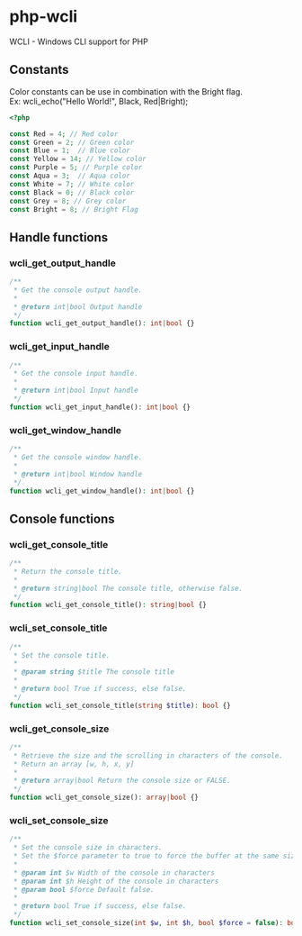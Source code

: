 # php-wcli
WCLI - Windows CLI support for PHP

## Constants
Color constants can be use in combination with the Bright flag.\
Ex: wcli_echo("Hello World!", Black, Red|Bright);
```php
<?php

const Red = 4; // Red color
const Green = 2; // Green color
const Blue = 1;  // Blue color
const Yellow = 14; // Yellow color
const Purple = 5; // Purple color
const Aqua = 3;  // Aqua color
const White = 7; // White color
const Black = 0; // Black color
const Grey = 8; // Grey color
const Bright = 8; // Bright Flag
```


## Handle functions

### wcli_get_output_handle
```php
/**
 * Get the console output handle.
 *
 * @return int|bool Output handle
 */
function wcli_get_output_handle(): int|bool {}

```

### wcli_get_input_handle
```php
/**
 * Get the console input handle.
 *
 * @return int|bool Input handle
 */
function wcli_get_input_handle(): int|bool {}

```

### wcli_get_window_handle
```php
/**
 * Get the console window handle.
 *
 * @return int|bool Window handle
 */
function wcli_get_window_handle(): int|bool {}

```


## Console functions

### wcli_get_console_title
```php
/**
 * Return the console title.
 *
 * @return string|bool The console title, otherwise false.
 */
function wcli_get_console_title(): string|bool {}

```

### wcli_set_console_title
```php
/**
 * Set the console title.
 *
 * @param string $title The console title
 *
 * @return bool True if success, else false.
 */
function wcli_set_console_title(string $title): bool {}

```

### wcli_get_console_size
```php
/**
 * Retrieve the size and the scrolling in characters of the console.
 * Return an array [w, h, x, y]
 *
 * @return array|bool Return the console size or FALSE.
 */
function wcli_get_console_size(): array|bool {}
```

### wcli_set_console_size
```php
/**
 * Set the console size in characters.
 * Set the $force parameter to true to force the buffer at the same size.
 *
 * @param int $w Width of the console in characters
 * @param int $h Height of the console in characters
 * @param bool $force Default false.
 *
 * @return bool True if success, else false.
 */
function wcli_set_console_size(int $w, int $h, bool $force = false): bool {}
```